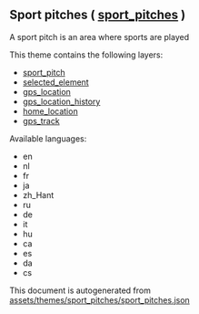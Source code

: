 [//]: # (WARNING: this file is automatically generated. Please find the sources at the bottom and edit those sources)

 Sport pitches ( [sport_pitches](https://mapcomplete.osm.be/sport_pitches) ) 
-----------------------------------------------------------------------------



A sport pitch is an area where sports are played

This theme contains the following layers:



  - [sport_pitch](../Layers/sport_pitch.md)
  - [selected_element](../Layers/selected_element.md)
  - [gps_location](../Layers/gps_location.md)
  - [gps_location_history](../Layers/gps_location_history.md)
  - [home_location](../Layers/home_location.md)
  - [gps_track](../Layers/gps_track.md)


Available languages:



  - en
  - nl
  - fr
  - ja
  - zh_Hant
  - ru
  - de
  - it
  - hu
  - ca
  - es
  - da
  - cs
 

This document is autogenerated from [assets/themes/sport_pitches/sport_pitches.json](https://github.com/pietervdvn/MapComplete/blob/develop/assets/themes/sport_pitches/sport_pitches.json)

